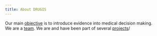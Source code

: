 ```yaml
---
title: About DRUGIS
---
```

Our main [objective](/about/objective) is to introduce evidence into medical decision making.
We are a [team](/about/team.html).
We are and have been part of several [projects](/about/projects)/
